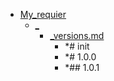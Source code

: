 - <a href = "F:\Node_projects\Node_Way\Jobs\My_requier\cat.My_requier\dir.My_requier.md">My_requier</a>
    - <a href = "F:\Node_projects\Node_Way\Jobs\My_requier\_\cat._\dir._.md">_</a>
        - <a href = "F:\Node_projects\Node_Way\Jobs\My_requier\_\_versions.md">_versions.md</a>
            - *# init 
            - *# 1.0.0
            - *## 1.0.1
    
